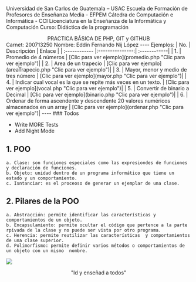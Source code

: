 Universidad de San Carlos de Guatemala – USAC
Escuela de Formación de Profesores de Enseñanza Media - EFPEM
Cátedra de Computación e Informática - CCI
Licenciatura en la Enseñanza de la Informática y Computación
Curso: Didáctica de la programación
<div align="center">PRACTICA BÁSICA DE PHP, GIT y GITHUB</div>
Carnet: 200713250
Nombre: Eddin Fernando Nij López
----
Ejemplos:
| No.  | Descripción  | Enlace |
| :------------ |:---------------:| :------------|
| 1.     | Promedio de 4 números | [Clic para ver ejemplo](promedio.php "Clic para ver ejemplo")|
| 2.     | Area de un trapecio | [Clic para ver ejemplo](areaTrapecio.php "Clic para ver ejemplo")|
| 3.     | Mayor, menor y medio de tres número | [Clic para ver ejemplo](mayor.php "Clic para ver ejemplo")|
| 4.     | Indicar cual vocal es la que se repite más veces en un texto. | [Clic para ver ejemplo](vocal.php "Clic para ver ejemplo")|
| 5.     | Convertir de binario a Decimal | [Clic para ver ejemplo](binario.php "Clic para ver ejemplo")|
| 6.     | Ordenar de forma ascendente y descendente 20 valores numéricos almacenados en un array | [Clic para ver ejemplo](ordenar.php "Clic para ver ejemplo")|
----
### Todos

 - Write MORE Tests
 - Add Night Mode
 ## 1. POO
    a. Clase: son funciones especiales como las expresiondes de funciones y declaración de funciones.
    b. Objeto: unidad dentro de un programa informático que tiene un estado y un comportamiento.
    c. Isntanciar: es el proceoso de generar un ejemplar de una clase.
## 2. Pilares de la POO
    a. Abstracción: permite identificar las características y comportamientos de un objeto.
    b. Encapsulamiento: permite ocultar el código que pertence a la parte rpivada de la clase y no puede ser vista por otro programa.
    c. Herencia: permite reutilizar las características  y comportamientos de una clase superior.
    d. Polimorfismo: permite definir varios métodos o comportamientos de un objeto con un mismo  nombre.
![](http://prevenirconeducacion.gt/wp-content/uploads/2017/07/logoefpem.png)

<div align="center">"Id y enseñad a todos"</div>
